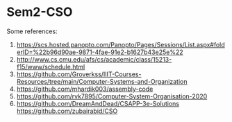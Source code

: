 # Sem2-CSO
Some references:
1) https://scs.hosted.panopto.com/Panopto/Pages/Sessions/List.aspx#folderID=%22b96d90ae-9871-4fae-91e2-b1627b43e25e%22
2) http://www.cs.cmu.edu/afs/cs/academic/class/15213-f15/www/schedule.html
3) https://github.com/Groverkss/IIIT-Courses-Resources/tree/main/Computer-Systems-and-Organization
4) https://github.com/mhardik003/assembly-code
5) https://github.com/rvk7895/Computer-System-Organisation-2020
6) https://github.com/DreamAndDead/CSAPP-3e-Solutions
https://github.com/zubairabid/CSO